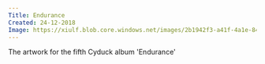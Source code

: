 ```yaml
---
Title: Endurance
Created: 24-12-2018
Image: https://xiulf.blob.core.windows.net/images/2b1942f3-a41f-4a1e-843d-79aae8026bdd
---
```


The artwork for the fifth Cyduck album 'Endurance'
